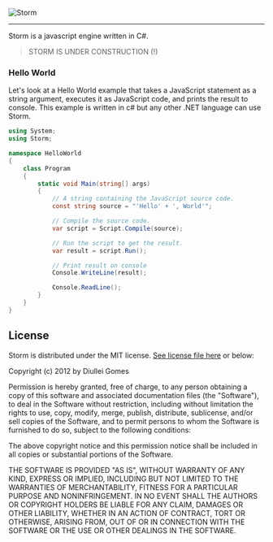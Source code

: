 
![Storm](https://raw.github.com/Diullei/Storm/master/storm-logo.png)

********************************************************************

Storm is a javascript engine written in C#.

> STORM IS UNDER CONSTRUCTION (!)

### Hello World

Let's look at a Hello World example that takes a JavaScript statement as a string argument, executes it as JavaScript code, and prints the result to console. This example is written in c# but any other .NET language can use Storm.

```c#
using System;
using Storm;

namespace HelloWorld
{
    class Program
    {
        static void Main(string[] args)
        {
            // A string containing the JavaScript source code.
            const string source = "'Hello' + ', World'";

            // Compile the source code.
            var script = Script.Compile(source);

            // Run the script to get the result.
            var result = script.Run();

            // Print result on console
            Console.WriteLine(result);

            Console.ReadLine();
        }
    }
}
```

## License

Storm is distributed under the MIT license. [See license file here](https://raw.github.com/Diullei/Storm/master/LICENSE.txt) or below:

Copyright (c) 2012 by Diullei Gomes

Permission is hereby granted, free of charge, to any person obtaining a copy of this software and associated documentation files (the "Software"), to deal in the Software without restriction, including without limitation the rights to use, copy, modify, merge, publish, distribute, sublicense, and/or sell copies of the Software, and to permit persons to whom the Software is furnished to do so, subject to the following conditions:

The above copyright notice and this permission notice shall be included in all copies or substantial portions of the Software.

THE SOFTWARE IS PROVIDED "AS IS", WITHOUT WARRANTY OF ANY KIND, EXPRESS OR IMPLIED, INCLUDING BUT NOT LIMITED TO THE WARRANTIES OF MERCHANTABILITY, FITNESS FOR A PARTICULAR PURPOSE AND NONINFRINGEMENT. IN NO EVENT SHALL THE AUTHORS OR COPYRIGHT HOLDERS BE LIABLE FOR ANY CLAIM, DAMAGES OR OTHER LIABILITY, WHETHER IN AN ACTION OF CONTRACT, TORT OR OTHERWISE, ARISING FROM, OUT OF OR IN CONNECTION WITH THE SOFTWARE OR THE USE OR OTHER DEALINGS IN THE SOFTWARE.